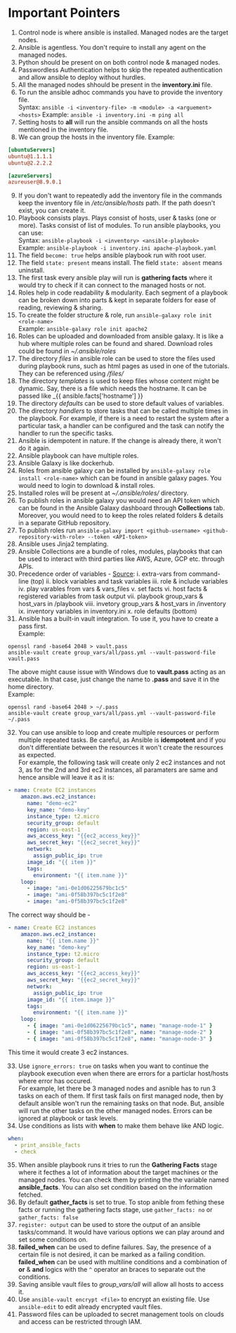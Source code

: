 # Important Pointers

1. Control node is where ansible is installed. Managed nodes are the target nodes.
2. Ansible is agentless. You don't require to install any agent on the managed nodes.
3. Python should be present on on both control node & managed nodes.
4. Passwordless Authentication helps to skip the repeated authentication and allow ansible to deploy without hurdles.
5. All the managed nodes shhould be present in the **inventory.ini** file.
6. To run the ansible adhoc commands you have to provide the inventory file. \
Syntax: `ansible -i <inventory-file> -m <module> -a <arguement> <hosts>`
Example: `ansible -i inventory.ini -m ping all`
7. Setting hosts to **all** will run the ansible commands on all the hosts mentioned in the inventory file.
8. We can group the hosts in the inventory file.
Example: 

```ini
[ubuntuServers]
ubuntu@1.1.1.1
ubuntu@2.2.2.2

[azureServers]
azureuser@8.9.0.1
```

9. If you don't want to repeatedly add the inventory file in the commands keep the inventory file in _/etc/ansible/hosts_ path. If the path doesn't exist, you can create it.
10. Playbook consists plays. Plays consist of hosts, user & tasks (one or more). Tasks consist of list of modules. To run ansible playbooks, you can use: \
Syntax: `ansible-playbook -i <inventory> <ansible-playbook>` \
Example: `ansible-playbook -i inventory.ini apache-playbook.yaml`
11. The field `become: true` helps ansible playbook run with root user.
12. The field `state: present` means install. The field `state: absent` means uninstall.
13. The first task every ansible play will run is **gathering facts** where it would try to check if it can connect to the managed hosts or not.
14. Roles help in code readability & modularity. Each segment of a playbook can be broken down into parts & kept in separate folders for ease of reading, reviewing & sharing.
15. To create the folder structure & role, run `ansible-galaxy role init <role-name>` \
Example: `ansible-galaxy role init apache2`
16. Roles can be uploaded and downloaded from ansible galaxy. It is like a hub where multiple roles can be found and shared. Download roles could be found in _~/.ansible/roles_
17. The directory _files_ in ansible role can be used to store the files used during playbook runs, such as html pages as used in one of the tutorials. They can be referenced using _/files/<filename>_
18. The directory _templates_ is used to keep files whose content might be dynamic. Say, there is a file which needs the hostname. It can be passed like _{{ ansible.facts['hostname'] }}
19. The directory _defaults_ can be used to store default values of variables.
20. The directory _handlers_ to store tasks that can be called multiple times in the playbook. For example, if there is a need to restart the system after a particular task, a handler can be configured and the task can notify the handler to run the specific tasks.
21. Ansible is idempotent in nature. If the change is already there, it won't do it again.
22. Ansible playbook can have multiple roles.
23. Ansible Galaxy is like dockerhub.
24. Roles from ansible galaxy can be installed by `ansible-galaxy role install <role-name>` which can be found in ansible galaxy pages. You would need to login to download & install roles.
25. Installed roles will be present at _~/.ansible/roles/_ directory.
26. To publish roles in ansible galaxy you would need an API token which can be found in the Ansible Galaxy dashboard through **Collections** tab. Moreover, you would need to to keep the roles related folders & details in a separate GitHub repository.
27. To publish roles run `ansible-galaxy import <github-username> <github-repository-with-role> --token <API-token>`
28. Ansible uses Jinja2 templating.
29. Ansible Collections are a bundle of roles, modules, playbooks that can be used to interact with third parties like AWS, Azure, GCP etc. through APIs.
30. Precedence order of variables - [Source](https://medium.com/trendfingers/variable-precedence-in-ansible-2a3dba7766ab):
  i. extra-vars from command-line (top)
  ii. block variables and task variables
  iii. role & include variables
  iv. play varables from vars & vars_files
  v. set facts
  vi. host facts & registered variables from task output
  vii. playbook group_vars & host_vars in /playbook
  viii. invetory group_vars & host_vars in /inventory
  ix. inventory variables in inventory.ini
  x. role defaults (bottom)
31. Ansible has a built-in vault integration. To use it, you have to create a pass first. \
Example:

```shell
openssl rand -base64 2048 > vault.pass
ansible-vault create group_vars/all/pass.yml --vault-password-file vault.pass
```

The above might cause issue with Windows due to **vault.pass** acting as an executable. In that case, just change the name to **.pass** and save it in the home directory. \
Example:

```shell
openssl rand -base64 2048 > ~/.pass
ansible-vault create group_vars/all/pass.yml --vault-password-file ~/.pass
```

32. You can use ansible to loop and create multiple resources or perform multiple repeated tasks. Be careful, as Ansible is **idempotent** and if you don't differentiate between the resources it won't create the resources as expected. \
For example, the following task will create only 2 ec2 instances and not 3, as for the 2nd and 3rd ec2 instances, all paramaters are same and hence ansible will leave it as it is:

```yaml
- name: Create EC2 instances
    amazon.aws.ec2_instance:
      name: "demo-ec2"
      key_name: "demo-key"
      instance_type: t2.micro
      security_group: default
      region: us-east-1
      aws_access_key: "{{ec2_access_key}}" 
      aws_secret_key: "{{ec2_secret_key}}"    
      network:
        assign_public_ip: true
      image_id: "{{ item }}"
      tags:
        environment: "{{ item.name }}"
    loop:
      - image: "ami-0e1d06225679bc1c5"
      - image: "ami-0f58b397bc5c1f2e8"
      - image: "ami-0f58b397bc5c1f2e8"
```

The correct way should be -

```yaml
- name: Create EC2 instances
    amazon.aws.ec2_instance:
      name: "{{ item.name }}"
      key_name: "demo-key"
      instance_type: t2.micro
      security_group: default
      region: us-east-1
      aws_access_key: "{{ec2_access_key}}"
      aws_secret_key: "{{ec2_secret_key}}"   
      network:
        assign_public_ip: true
      image_id: "{{ item.image }}"
      tags:
        environment: "{{ item.name }}"
    loop:
      - { image: "ami-0e1d06225679bc1c5", name: "manage-node-1" }
      - { image: "ami-0f58b397bc5c1f2e8", name: "manage-node-2" }
      - { image: "ami-0f58b397bc5c1f2e8", name: "manage-node-3" }
```
This time it would create 3 ec2 instances.

33. Use `ignore_errors: true` on tasks when you want to continue the playbook execution even when there are errors for a particlar host/hosts where error has occured. \
For example, let there be 3 managed nodes and asnible has to run 3 tasks on each of them. If first task fails on first managed node, then by default ansible won't run the remaining tasks on that node. But, ansible will run the other tasks on the other managed nodes. Errors can be ignored at playbook or task levels.
34. Use conditions as lists with **when** to make them behave like AND logic.

```yaml
when:
  - print_ansible_facts
  - check
```

35. When ansible playbook runs it tries to run the **Gathering Facts** stage where it fecthes a lot of information about the target machines or the managed nodes. You can check them by printing the the variable named **ansible_facts**. You can also set condition based on the information fetched.
35. By default **gather_facts** is set to true. To stop anible from fething these facts or running the gathering facts stage, use `gather_facts: no` or `gather_facts: false`
36. `register: output` can be used to store the output of an ansible tasks/command. It would have various options we can play around and set some conditions on.
37. **failed_when** can be used to define failures. Say, the presence of a certain file is not desired, it can be marked as a failing condition. **failed_when** can be used with multiline conditions and a combination of **or** & **and** logics with the `^` operator an braces to separate out the conditions.
38. Saving ansible vault files to _group_vars/all_ will allow all hosts to access it.
39. Use `ansible-vault encrypt <file>` to encrypt an existing file. Use `ansible-edit` to edit already encrypted vault files.
40. Password files can be uploaded to secret management tools on clouds and access can be restricted through IAM.